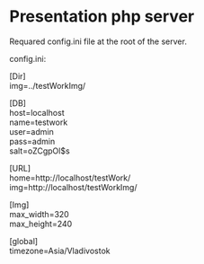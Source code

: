 # Presentation php server

Requared config.ini file at the root of the server.

config.ini:

[Dir]  
img=../testWorkImg/

[DB]  
host=localhost  
name=testwork  
user=admin  
pass=admin  
salt=oZCgpOl$s

[URL]  
home=http://localhost/testWork/  
img=http://localhost/testWorkImg/

[Img]  
max_width=320  
max_height=240

[global]  
timezone=Asia/Vladivostok